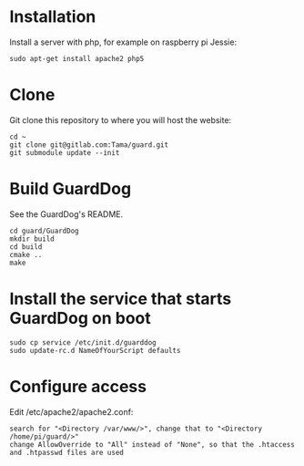 # Installation

Install a server with php, for example on raspberry pi Jessie:

```
sudo apt-get install apache2 php5
```

# Clone

Git clone this repository to where you will host the website:

```
cd ~
git clone git@gitlab.com:Tama/guard.git
git submodule update --init
```

# Build GuardDog

See the GuardDog's README.

```
cd guard/GuardDog
mkdir build
cd build
cmake ..
make
```

# Install the service that starts GuardDog on boot

```
sudo cp service /etc/init.d/guarddog
sudo update-rc.d NameOfYourScript defaults
```

# Configure access

Edit /etc/apache2/apache2.conf:

```
search for "<Directory /var/www/>", change that to "<Directory /home/pi/guard/>"
change AllowOverride to "All" instead of "None", so that the .htaccess and .htpasswd files are used
```

